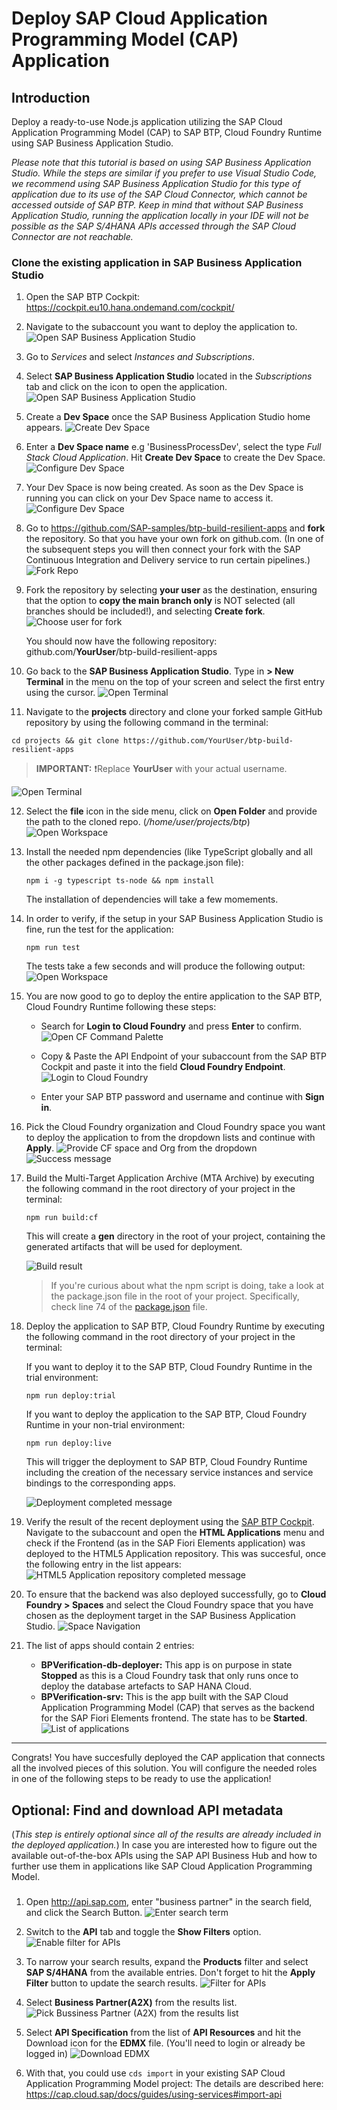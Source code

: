 # Deploy SAP Cloud Application Programming Model (CAP) Application

## Introduction

Deploy a ready-to-use Node.js application utilizing the SAP Cloud Application Programming Model (CAP) to SAP BTP, Cloud Foundry Runtime using SAP Business Application Studio.

*Please note that this tutorial is based on using SAP Business Application Studio. While the steps are similar if you prefer to use Visual Studio Code, we recommend using SAP Business Application Studio for this type of application due to its use of the SAP Cloud Connector, which cannot be accessed outside of SAP BTP. Keep in mind that without SAP Business Application Studio, running the application locally in your IDE will not be possible as the SAP S/4HANA APIs accessed through the SAP Cloud Connector are not reachable.*

### Clone the existing application in SAP Business Application Studio

1. Open the SAP BTP Cockpit: <https://cockpit.eu10.hana.ondemand.com/cockpit/>
2. Navigate to the subaccount you want to deploy the application to.
   ![Open SAP Business Application Studio](./images/open_subaccount.png)

3. Go to _Services_ and select _Instances and Subscriptions_.

4. Select **SAP Business Application Studio** located in the _Subscriptions_ tab and click on the icon to open the application.
   ![Open SAP Business Application Studio](./images/open_bas.png)

5. Create a **Dev Space** once the SAP Business Application Studio home appears.
   ![Create Dev Space](./images/dev-cap-app-3.png)

6. Enter a **Dev Space name** e.g 'BusinessProcessDev', select the type _Full Stack Cloud Application_. Hit **Create Dev Space** to create the Dev Space.
   ![Configure Dev Space](./images/dev-cap-app-4.png)

7. Your Dev Space is now being created. As soon as the Dev Space is running you can click on your Dev Space name to access it.
   ![Configure Dev Space](./images/open_devspace.png)

8. Go to <https://github.com/SAP-samples/btp-build-resilient-apps> and **fork** the repository. So that you have your own fork on github.com. (In one of the subsequent steps you will then connect your fork with the SAP Continuous Integration and Delivery service to run certain pipelines.)
   ![Fork Repo](./images/fork-repo.png)

9. Fork the repository by selecting **your user** as the destination, ensuring that the option to **copy the main branch only** is NOT selected (all branches should be included!), and selecting **Create fork**.
   ![Choose user for fork](./images/fork-repo-user.png)

   You should now have the following repository: github.com/**YourUser**/btp-build-resilient-apps

10. Go back to the **SAP Business Application Studio**. Type in **> New Terminal** in the menu on the top of your screen and select the first entry using the cursor.
    ![Open Terminal](./images/new_terminal.png)

11. Navigate to the **projects** directory and clone your forked sample GitHub repository by using the following command in the terminal:
   ```
   cd projects && git clone https://github.com/YourUser/btp-build-resilient-apps
   ```
   > **IMPORTANT:** ❗️Replace **YourUser** with your actual username.

   ![Open Terminal](./images/cd_and_clone.png)

12. Select the **file** icon in the side menu, click on **Open Folder** and provide the path to the cloned repo. (*/home/user/projects/btp*)
    ![Open Workspace](./images/open_folder.png)

13. Install the needed npm dependencies (like TypeScript globally and all the other packages defined in the package.json file):

    ```
    npm i -g typescript ts-node && npm install
    ```

    The installation of dependencies will take a few momements.

14. In order to verify, if the setup in your SAP Business Application Studio is fine, run the test for the application: 
    ```
    npm run test
    ```

    The tests take a few seconds and will produce the following output: 
    ![Open Workspace](./images/run_test_output.png)

15. You are now good to go to deploy the entire application to the SAP BTP, Cloud Foundry Runtime following these steps:

    - Search for **Login to Cloud Foundry** and press **Enter** to confirm.
      ![Open CF Command Palette](./images/login_cf.png)

    - Copy & Paste the API Endpoint of your subaccount from the SAP BTP Cockpit and paste it into the field **Cloud Foundry Endpoint**.
      ![Login to Cloud Foundry](./images/api_endpoint.png)

    - Enter your SAP BTP password and username and continue with **Sign in**. 

16. Pick the Cloud Foundry organization and Cloud Foundry space you want to deploy the application to from the dropdown lists and continue with **Apply**.
    ![Provide CF space and Org from the dropdown](./images/cf_space_org.png)
    ![Success message](./images/org_was_set.png)

17. Build the Multi-Target Application Archive (MTA Archive) by executing the following command in the root directory of your project in the terminal:
    ```
    npm run build:cf
    ```

    This will create a **gen** directory in the root of your project, containing the generated artifacts that will be used for deployment.

    ![Build result](./images/build_result.png)

    > If you're curious about what the npm script is doing, take a look at the package.json file in the root of your project. Specifically, check line 74 of the [package.json](../../package.json#L74) file.

18. Deploy the application to SAP BTP, Cloud Foundry Runtime by executing the following command in the root directory of your project in the terminal:

    If you want to deploy it to the SAP BTP, Cloud Foundry Runtime in the trial environment:
    ```
    npm run deploy:trial
    ```

    If you want to deploy the application to the SAP BTP, Cloud Foundry Runtime in your non-trial environment:
    ```
    npm run deploy:live
    ```

    This will trigger the deployment to SAP BTP, Cloud Foundry Runtime including the creation of the necessary service instances and service bindings to the corresponding apps.

    ![Deployment completed message](./images/deployment_completed.png)

19. Verify the result of the recent deployment using the [SAP BTP Cockpit](https://cockpit.eu10.hana.ondemand.com/cockpit/). Navigate to the subaccount and open the **HTML Applications** menu and check if the Frontend (as in the SAP Fiori Elements application) was deployed to the HTML5 Application repository. This was succesful, once the following entry in the list appears:
![HTML5 Application repository completed message](./images/html5_app.png)

20. To ensure that the backend was also deployed successfully, go to **Cloud Foundry > Spaces** and select the Cloud Foundry space that you have chosen as the deployment target in the SAP Business Application Studio. 
![Space Navigation](./images/open_space.png)

21. The list of apps should contain 2 entries: 
    - **BPVerification-db-deployer:** This app is on purpose in state **Stopped** as this is a Cloud Foundry task that only runs once to deploy the database artefacts to SAP HANA Cloud.
    - **BPVerification-srv:** This is the app built with the SAP Cloud Application Programming Model (CAP) that serves as the backend for the SAP Fiori Elements frontend. The state has to be **Started**. 
   ![List of applications](./images/app_state.png)

---

Congrats! You have succesfully deployed the CAP application that connects all the involved pieces of this solution. You will configure the needed roles in one of the following steps to be ready to use the application! 

## Optional: Find and download API metadata 

(*This step is entirely optional since all of the results are already included in the deployed application.*)
In case you are interested how to figure out the available out-of-the-box APIs using the SAP API Business Hub and how to further use them in applications like SAP Cloud Application Programming Model.

### 

1. Open http://api.sap.com, enter "business partner" in the search field, and click the Search Button.
![Enter search term](./images/enter_searchterm.png)

2. Switch to the **API** tab and toggle the **Show Filters** option.
![Enable filter for APIs](./images/show_apifilter.png)
 
3. To narrow your search results, expand the **Products** filter and select **SAP S/4HANA** from the available entries. Don't forget to hit the **Apply Filter** button to update the search results.
![Filter for APIs](./images/apply_filter.png)

4. Select **Business Partner(A2X)** from the results list. 
![Pick Bussiness Partner (A2X) from the results list](./images/a2x_result.png)

5. Select **API Specification** from the list of **API Resources** and hit the Download icon for the **EDMX** file. (You'll need to login or already be logged in)
 ![Download EDMX](./images/download_edmx.png)

 6. With that, you could use `cds import` in your existing SAP Cloud Application Programming Model project: The details are described here: <https://cap.cloud.sap/docs/guides/using-services#import-api>







